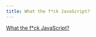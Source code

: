 ```yaml
---
title: What the f*ck JavaScript?
---
```


[What the f*ck JavaScript?](https://github.com/denysdovhan/wtfjs/blob/master/README-zh-cn.md)